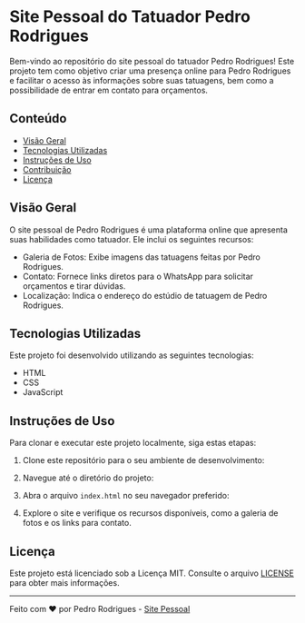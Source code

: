 # Site Pessoal do Tatuador Pedro Rodrigues

Bem-vindo ao repositório do site pessoal do tatuador Pedro Rodrigues! Este projeto tem como objetivo criar uma presença online para Pedro Rodrigues e facilitar o acesso às informações sobre suas tatuagens, bem como a possibilidade de entrar em contato para orçamentos.

## Conteúdo

- [Visão Geral](#visão-geral)
- [Tecnologias Utilizadas](#tecnologias-utilizadas)
- [Instruções de Uso](#instruções-de-uso)
- [Contribuição](#contribuição)
- [Licença](#licença)

## Visão Geral

O site pessoal de Pedro Rodrigues é uma plataforma online que apresenta suas habilidades como tatuador. Ele inclui os seguintes recursos:

- Galeria de Fotos: Exibe imagens das tatuagens feitas por Pedro Rodrigues.
- Contato: Fornece links diretos para o WhatsApp para solicitar orçamentos e tirar dúvidas.
- Localização: Indica o endereço do estúdio de tatuagem de Pedro Rodrigues.

## Tecnologias Utilizadas

Este projeto foi desenvolvido utilizando as seguintes tecnologias:

- HTML
- CSS
- JavaScript

## Instruções de Uso

Para clonar e executar este projeto localmente, siga estas etapas:

1. Clone este repositório para o seu ambiente de desenvolvimento:

2. Navegue até o diretório do projeto:

3. Abra o arquivo `index.html` no seu navegador preferido:

4. Explore o site e verifique os recursos disponíveis, como a galeria de fotos e os links para contato.

## Licença

Este projeto está licenciado sob a Licença MIT. Consulte o arquivo [LICENSE](LICENSE) para obter mais informações.

---

Feito com ❤️ por Pedro Rodrigues - [Site Pessoal](https://www.site-do-pedro-tatuador.com)
